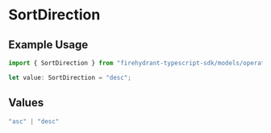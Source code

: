 # SortDirection

## Example Usage

```typescript
import { SortDirection } from "firehydrant-typescript-sdk/models/operations";

let value: SortDirection = "desc";
```

## Values

```typescript
"asc" | "desc"
```